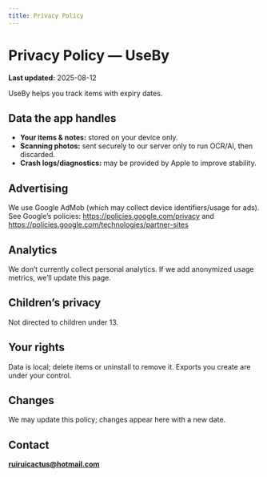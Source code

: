 ```yaml
---
title: Privacy Policy
---
```


# Privacy Policy — UseBy

**Last updated:** 2025-08-12

UseBy helps you track items with expiry dates.

## Data the app handles
- **Your items & notes:** stored on your device only.
- **Scanning photos:** sent securely to our server only to run OCR/AI, then discarded.
- **Crash logs/diagnostics:** may be provided by Apple to improve stability.

## Advertising
We use Google AdMob (which may collect device identifiers/usage for ads).
See Google’s policies: https://policies.google.com/privacy and
https://policies.google.com/technologies/partner-sites

## Analytics
We don’t currently collect personal analytics. If we add anonymized usage metrics, we’ll update this page.

## Children’s privacy
Not directed to children under 13.

## Your rights
Data is local; delete items or uninstall to remove it. Exports you create are under your control.

## Changes
We may update this policy; changes appear here with a new date.

## Contact
**ruiruicactus@hotmail.com**
